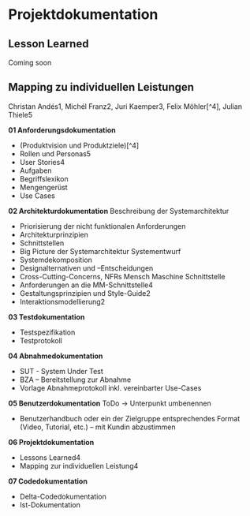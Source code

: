 # Projektdokumentation

## Lesson Learned
Coming soon 

## Mapping zu individuellen Leistungen

Christan Andés1, Michél Franz2, Juri Kaemper3, Felix Möhler[^4], Julian Thiele5

**01 Anforderungsdokumentation**
- (Produktvision und Produktziele)[^4]
- Rollen und Personas5
- User Stories4
- Aufgaben
- Begriffslexikon
- Mengengerüst
- Use Cases

**02 Architekturdokumentation**
Beschreibung der Systemarchitektur
- Priorisierung der nicht funktionalen Anforderungen
- Architekturprinzipien
- Schnittstellen
- Big Picture der Systemarchitektur
Systementwurf
- Systemdekomposition
- Designalternativen und –Entscheidungen
- Cross-Cutting-Concerns, NFRs
Mensch Maschine Schnittstelle
- Anforderungen an die MM-Schnittstelle4
- Gestaltungsprinzipien und Style-Guide2
- Interaktionsmodellierung2

**03 Testdokumentation**
- Testspezifikation
- Testprotokoll

**04 Abnahmedokumentation**
- SUT - System Under Test
- BZA – Bereitstellung zur Abnahme
- Vorlage Abnahmeprotokoll inkl. vereinbarter Use-Cases

**05 Benutzerdokumentation**
ToDo -> Unterpunkt umbenennen
- Benutzerhandbuch oder ein der Zielgruppe entsprechendes Format (Video, Tutorial, etc.) – mit Kundin abzustimmen

**06 Projektdokumentation**
- Lessons Learned4
- Mapping zur individuellen Leistung4

**07 Codedokumentation**
- Delta-Codedokumentation
- Ist-Dokumentation
